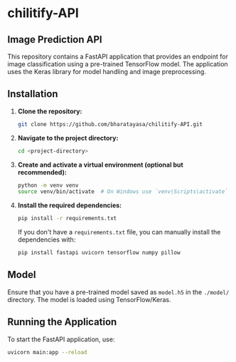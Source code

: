 # chilitify-API
## Image Prediction API

This repository contains a FastAPI application that provides an endpoint for image classification using a pre-trained TensorFlow model. The application uses the Keras library for model handling and image preprocessing.

## Installation

1. **Clone the repository:**
    ```bash
    git clone https://github.com/bharatayasa/chilitify-API.git
    ```

2. **Navigate to the project directory:**
    ```bash
    cd <project-directory>
    ```

3. **Create and activate a virtual environment (optional but recommended):**
    ```bash
    python -m venv venv
    source venv/bin/activate  # On Windows use `venv\Scripts\activate`
    ```

4. **Install the required dependencies:**
    ```bash
    pip install -r requirements.txt
    ```

   If you don't have a `requirements.txt` file, you can manually install the dependencies with:
    ```bash
    pip install fastapi uvicorn tensorflow numpy pillow
    ```

## Model

Ensure that you have a pre-trained model saved as `model.h5` in the `./model/` directory. The model is loaded using TensorFlow/Keras.

## Running the Application

To start the FastAPI application, use:

```bash
uvicorn main:app --reload
